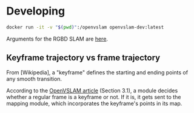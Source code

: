 # Developing

```bash
docker run -it -v "$(pwd)":/openvslam openvslam-dev:latest
```

Arguments for the RGBD SLAM are [here](https://openvslam.readthedocs.io/en/master/simple_tutorial.html#tracking-and-mapping).

## Keyframe trajectory vs frame trajectory

From [Wikipedia], a "keyframe" defines the starting and ending points of any smooth transition. 

According to the [OpenVSLAM article](https://arxiv.org/pdf/1910.01122.pdf) (Section 3.1), a module decides whether a regular frame is a keyframe or not. If it is, it gets sent to the mapping module, which incorporates the keyframe's points in its map.
